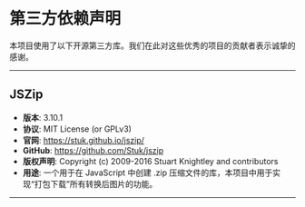 # 第三方依赖声明

本项目使用了以下开源第三方库。我们在此对这些优秀的项目的贡献者表示诚挚的感谢。

---

## JSZip
- **版本**: 3.10.1
- **协议**: MIT License (or GPLv3)
- **官网**: https://stuk.github.io/jszip/
- **GitHub**: https://github.com/Stuk/jszip
- **版权声明**: Copyright (c) 2009-2016 Stuart Knightley and contributors
- **用途**: 一个用于在 JavaScript 中创建 .zip 压缩文件的库，本项目中用于实现“打包下载”所有转换后图片的功能。

---
